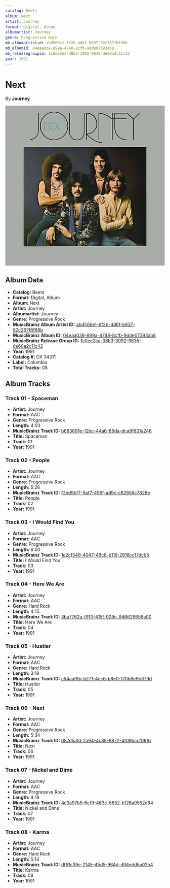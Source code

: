 ```yaml
---
catalog: Beets
album: Next
artist: Journey
format: Digital, Album
albumartist: Journey
genre: Progressive Rock
mb_albumartistid: abd506e1-6f2b-4d6f-b937-92c267f6f88b
mb_albumid: 04eaa038-899a-4748-8cfb-9dde07393ab8
mb_releasegroupid: 1c0ee2ea-38b3-3092-9835-de60a2c11c42
year: 1991
---
```


# Next

By **Journey**

![](../../assets/beetscovers/Journey-Next.jpg)

## Album Data

- **Catalog:** Beets
- **Format:** Digital, Album
- **Album:** Next
- **Artist:** Journey
- **Albumartist:** Journey
- **Genre:** Progressive Rock
- **MusicBrainz Album Artist ID:** [abd506e1-6f2b-4d6f-b937-92c267f6f88b](https://musicbrainz.org/artist/abd506e1-6f2b-4d6f-b937-92c267f6f88b)
- **MusicBrainz Album ID:** [04eaa038-899a-4748-8cfb-9dde07393ab8](https://musicbrainz.org/release/04eaa038-899a-4748-8cfb-9dde07393ab8)
- **MusicBrainz Release Group ID:** [1c0ee2ea-38b3-3092-9835-de60a2c11c42](https://musicbrainz.org/release-group/1c0ee2ea-38b3-3092-9835-de60a2c11c42)
- **Year:** 1991
- **Catalog #:** CK 34311
- **Label:** Columbia
- **Total Tracks:** 08

## Album Tracks

### Track 01 - Spaceman

- **Artist:** Journey
- **Format:** AAC
- **Genre:** Progressive Rock
- **Length:** 4:03
- **MusicBrainz Track ID:** [b683691e-12bc-44a6-86da-dca9f831a246](https://musicbrainz.org/recording/b683691e-12bc-44a6-86da-dca9f831a246)
- **Title:** Spaceman
- **Track:** 01
- **Year:** 1991

### Track 02 - People

- **Artist:** Journey
- **Format:** AAC
- **Genre:** Progressive Rock
- **Length:** 5:26
- **MusicBrainz Track ID:** [f3bd9bf7-9af7-456f-ad9c-c82655c7828e](https://musicbrainz.org/recording/f3bd9bf7-9af7-456f-ad9c-c82655c7828e)
- **Title:** People
- **Track:** 02
- **Year:** 1991

### Track 03 - I Would Find You

- **Artist:** Journey
- **Format:** AAC
- **Genre:** Progressive Rock
- **Length:** 6:00
- **MusicBrainz Track ID:** [1e2cf549-4047-49c8-b119-2918cc17dcb5](https://musicbrainz.org/recording/1e2cf549-4047-49c8-b119-2918cc17dcb5)
- **Title:** I Would Find You
- **Track:** 03
- **Year:** 1991

### Track 04 - Here We Are

- **Artist:** Journey
- **Format:** AAC
- **Genre:** Hard Rock
- **Length:** 4:15
- **MusicBrainz Track ID:** [3ba7762a-f910-415f-909c-946629658a00](https://musicbrainz.org/recording/3ba7762a-f910-415f-909c-946629658a00)
- **Title:** Here We Are
- **Track:** 04
- **Year:** 1991

### Track 05 - Hustler

- **Artist:** Journey
- **Format:** AAC
- **Genre:** Hard Rock
- **Length:** 3:18
- **MusicBrainz Track ID:** [c54aaf9b-b271-4ec6-b8e0-170b8e9b379d](https://musicbrainz.org/recording/c54aaf9b-b271-4ec6-b8e0-170b8e9b379d)
- **Title:** Hustler
- **Track:** 05
- **Year:** 1991

### Track 06 - Next

- **Artist:** Journey
- **Format:** AAC
- **Genre:** Progressive Rock
- **Length:** 5:34
- **MusicBrainz Track ID:** [087d5a1d-2a94-4c88-8872-4f09bccf09f6](https://musicbrainz.org/recording/087d5a1d-2a94-4c88-8872-4f09bccf09f6)
- **Title:** Next
- **Track:** 06
- **Year:** 1991

### Track 07 - Nickel and Dime

- **Artist:** Journey
- **Format:** AAC
- **Genre:** Progressive Rock
- **Length:** 4:18
- **MusicBrainz Track ID:** [4e3a97b5-6cf9-463c-8652-bf26a0552e64](https://musicbrainz.org/recording/4e3a97b5-6cf9-463c-8652-bf26a0552e64)
- **Title:** Nickel and Dime
- **Track:** 07
- **Year:** 1991

### Track 08 - Karma

- **Artist:** Journey
- **Format:** AAC
- **Genre:** Hard Rock
- **Length:** 5:14
- **MusicBrainz Track ID:** [df61c39e-2145-45d5-964d-d94edd5a02b4](https://musicbrainz.org/recording/df61c39e-2145-45d5-964d-d94edd5a02b4)
- **Title:** Karma
- **Track:** 08
- **Year:** 1991

